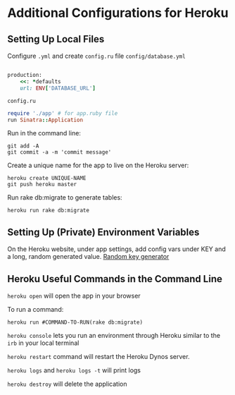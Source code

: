 # Additional Configurations for Heroku

## Setting Up Local Files

Configure `.yml` and create `config.ru` file
`config/database.yml`
```ruby

production:
    <<: *defaults
    url: ENV['DATABASE_URL']
```
`config.ru`
```ruby
require './app' # for app.ruby file
run Sinatra::Application
```
Run in the command line:
```
git add -A
git commit -a -m 'commit message'
```
Create a unique name for the app to live on the Heroku server:
```
heroku create UNIQUE-NAME
git push heroku master

```
Run rake db:migrate to generate tables:
```
heroku run rake db:migrate
```

## Setting Up (Private) Environment Variables
On the Heroku website, under app settings, add config vars under KEY and a long, random generated value. [Random key generator](https://randomkeygen.com/)


## Heroku Useful Commands in the Command Line

`heroku open` will open the app in your browser

To run a command:
```
heroku run #COMMAND-TO-RUN(rake db:migrate)
```

`heroku console` lets you run an environment through Heroku similar to the `irb` in your local terminal

`heroku restart` command will restart the Heroku Dynos server.

`heroku logs` and `heroku logs -t` will print logs

`heroku destroy` will delete the application